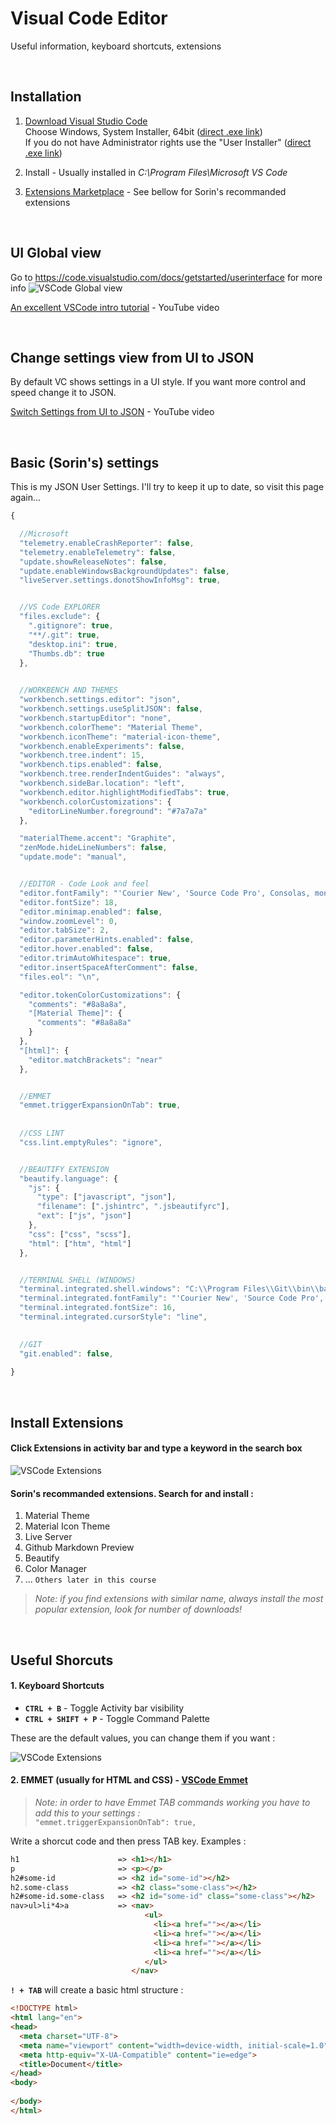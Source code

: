 # Visual Code Editor
Useful information, keyboard shortcuts, extensions

<br>

## Installation
1. [Download Visual Studio Code](https://code.visualstudio.com/#alt-downloads)<br>
    Choose Windows, System Installer, 64bit ([direct .exe link](https://code.visualstudio.com/docs/?dv=win64))<br>
    If you do not have Administrator rights use the "User Installer" ([direct .exe link](https://code.visualstudio.com/docs/?dv=win64user))

2. Install - Usually installed in *C:\Program Files\Microsoft VS Code*
3. [Extensions Marketplace](https://marketplace.visualstudio.com/VSCode) - See bellow for Sorin's recommanded extensions

<br>

## UI Global view
Go to https://code.visualstudio.com/docs/getstarted/userinterface for more info
![VSCode Global view](https://code.visualstudio.com/assets/docs/getstarted/userinterface/hero.png)

[An excellent VSCode intro tutorial](https://www.youtube.com/watch?v=fnPhJHN0jTE) - YouTube video

<br>

## Change settings view from UI to JSON
By default VC shows settings in a UI style. If you want more control and speed change it to JSON.

[Switch Settings from UI to JSON](https://www.youtube.com/watch?v=-wre2TFV4ws) - YouTube video

<br>

## Basic (Sorin's) settings
This is my JSON User Settings. I'll try to keep it up to date, so visit this page again...
```javascript
{

  //Microsoft
  "telemetry.enableCrashReporter": false,
  "telemetry.enableTelemetry": false,
  "update.showReleaseNotes": false,
  "update.enableWindowsBackgroundUpdates": false,
  "liveServer.settings.donotShowInfoMsg": true,


  //VS Code EXPLORER
  "files.exclude": {
    ".gitignore": true,
    "**/.git": true,
    "desktop.ini": true,
    "Thumbs.db": true
  },
  

  //WORKBENCH AND THEMES
  "workbench.settings.editor": "json",
  "workbench.settings.useSplitJSON": false,
  "workbench.startupEditor": "none",
  "workbench.colorTheme": "Material Theme",
  "workbench.iconTheme": "material-icon-theme",
  "workbench.enableExperiments": false,
  "workbench.tree.indent": 15,
  "workbench.tips.enabled": false,
  "workbench.tree.renderIndentGuides": "always",
  "workbench.sideBar.location": "left",
  "workbench.editor.highlightModifiedTabs": true,
  "workbench.colorCustomizations": {
    "editorLineNumber.foreground": "#7a7a7a"
  },

  "materialTheme.accent": "Graphite",
  "zenMode.hideLineNumbers": false,
  "update.mode": "manual",


  //EDITOR - Code Look and feel
  "editor.fontFamily": "'Courier New', 'Source Code Pro', Consolas, monospace",
  "editor.fontSize": 18,
  "editor.minimap.enabled": false,
  "window.zoomLevel": 0,
  "editor.tabSize": 2,
  "editor.parameterHints.enabled": false,
  "editor.hover.enabled": false,
  "editor.trimAutoWhitespace": true,
  "editor.insertSpaceAfterComment": false,
  "files.eol": "\n",

  "editor.tokenColorCustomizations": {
    "comments": "#8a8a8a",
    "[Material Theme]": {
      "comments": "#8a8a8a"
    }
  },
  "[html]": {
    "editor.matchBrackets": "near"
  },


  //EMMET
  "emmet.triggerExpansionOnTab": true,
  
  
  //CSS LINT
  "css.lint.emptyRules": "ignore",


  //BEAUTIFY EXTENSION
  "beautify.language": {
    "js": {
      "type": ["javascript", "json"],
      "filename": [".jshintrc", ".jsbeautifyrc"],
      "ext": ["js", "json"]
    },
    "css": ["css", "scss"],
    "html": ["htm", "html"]
  },


  //TERMINAL SHELL (WINDOWS)
  "terminal.integrated.shell.windows": "C:\\Program Files\\Git\\bin\\bash.exe",
  "terminal.integrated.fontFamily": "'Courier New', 'Source Code Pro', Consolas, monospace",
  "terminal.integrated.fontSize": 16,
  "terminal.integrated.cursorStyle": "line",

  
  //GIT
  "git.enabled": false,
  
}
```

<br>

## Install Extensions

#### Click Extensions in activity bar and type a keyword in the search box
![VSCode Extensions](../_assets/vscode-install-extensions.png)


#### Sorin's recommanded extensions. Search for and install :
1. Material Theme
2. Material Icon Theme
3. Live Server
4. Github Markdown Preview
5. Beautify
6. Color Manager
7. ... `Others later in this course`

> *Note: if you find extensions with similar name, always install the most popular extension, look for number of downloads!*

<br>

## Useful Shorcuts<br>


#### 1. Keyboard Shortcuts

* **`CTRL + B`** - Toggle Activity bar visibility
* **`CTRL + SHIFT + P`** - Toggle Command Palette

These are the default values, you can change them if you want :

![VSCode Extensions](../_assets/vscode-manage.png)

#### 2. EMMET (usually for HTML and CSS) - [VSCode Emmet](https://code.visualstudio.com/docs/editor/emmet)

> *Note: in order to have Emmet TAB commands working you have to add this to your settings :*<br>
`"emmet.triggerExpansionOnTab": true,`

Write a shorcut code and then press TAB key. Examples :

  ``` html
  h1                      => <h1></h1>
  p                       => <p></p>
  h2#some-id              => <h2 id="some-id"></h2>
  h2.some-class           => <h2 class="some-class"></h2>
  h2#some-id.some-class   => <h2 id="some-id" class="some-class"></h2>
  nav>ul>li*4>a           => <nav>
                                <ul>
                                  <li><a href=""></a></li>
                                  <li><a href=""></a></li>
                                  <li><a href=""></a></li>
                                  <li><a href=""></a></li>
                                </ul>
                             </nav>
  ```

  **`! + TAB`** will create a basic html structure :

  ``` html
  <!DOCTYPE html>
  <html lang="en">
  <head>
    <meta charset="UTF-8">
    <meta name="viewport" content="width=device-width, initial-scale=1.0">
    <meta http-equiv="X-UA-Compatible" content="ie=edge">
    <title>Document</title>
  </head>
  <body>
    
  </body>
  </html>
  ```
